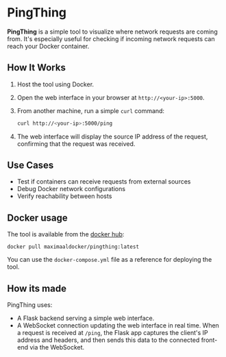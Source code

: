 # PingThing

**PingThing** is a simple tool to visualize where network requests are coming from. It's especially useful for checking if incoming network requests can reach your Docker container.

## How It Works

1. Host the tool using Docker.
2. Open the web interface in your browser at `http://<your-ip>:5000`.
3. From another machine, run a simple `curl` command:

   ```bash
   curl http://<your-ip>:5000/ping
   ```
4. The web interface will display the source IP address of the request, confirming that the request was received.

## Use Cases
- Test if containers can receive requests from external sources
- Debug Docker network configurations
- Verify reachability between hosts


## Docker usage
The tool is available from the [docker hub](https://hub.docker.com/repository/docker/maximaaldocker/pingthing/general):
```
docker pull maximaaldocker/pingthing:latest
```
You can use the `docker-compose.yml` file as a reference for deploying the tool.



## How its made
PingThing uses:
- A Flask backend serving a simple web interface.
- A WebSocket connection updating the web interface in real time.
When a request is received at `/ping`, the Flask app captures the client's IP address and headers, and then sends this data to the connected front-end via the WebSocket.
